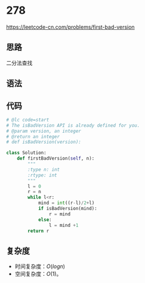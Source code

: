 # 278
https://leetcode-cn.com/problems/first-bad-version
## 思路
二分法查找
## 语法

## 代码
```python
# @lc code=start
# The isBadVersion API is already defined for you.
# @param version, an integer
# @return an integer
# def isBadVersion(version):

class Solution:
    def firstBadVersion(self, n):
        """
        :type n: int
        :rtype: int
        """
        l = 0
        r = n
        while l<r:
            mind = int((r-l)/2+l)
            if isBadVersion(mind):
                r = mind
            else:
                l = mind +1
        return r
```

## 复杂度

- 时间复杂度：$O(logn)$
- 空间复杂度：$O(1)$。